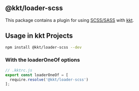 @kkt/loader-scss
---

This package contains a plugin for using [SCSS/SASS](https://sass-lang.com/) with [kkt](https://github.com/kktjs/kkt-next).


## Usage in kkt Projects

```bash
npm install @kkt/loader-scss --dev
```

### With the loaderOneOf options

```js
// .kktrc.js
export const loaderOneOf = [
  require.resolve('@kkt/loader-scss')
];
```
